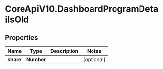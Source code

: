 # CoreApiV10.DashboardProgramDetailsOld

## Properties
Name | Type | Description | Notes
------------ | ------------- | ------------- | -------------
**share** | **Number** |  | [optional] 


